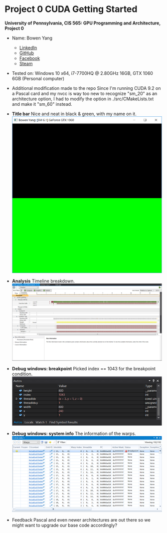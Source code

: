 Project 0 CUDA Getting Started
====================

**University of Pennsylvania, CIS 565: GPU Programming and Architecture, Project 0**

* Name: Bowen Yang
  * [LinkedIn](https://www.linkedin.com/in/%E5%8D%9A%E6%96%87-%E6%9D%A8-83bba6148)
  * [GitHub](https://github.com/Grillnov)
  * [Facebook](https://www.facebook.com/yang.bowen.7399)
  * [Steam](https://steamcommunity.com/id/grillnov)
* Tested on: Windows 10 x64, i7-7700HQ @ 2.80GHz 16GB, GTX 1060 6GB (Personal computer)

* Additional modification made to the repo
  Since I'm running CUDA 9.2 on a Pascal card and my nvcc is way too new to recognize "sm_20" as an architecture option, I had to modify the option in ./src/CMakeLists.txt and make it "sm_60" instead.

* **Title bar**
Nice and neat in black & green, with my name on it.
  ![](images/Titlebar.png)
  
* **Analysis**
Timeline breakdown.
  ![](images/Timeline.png)
  
* **Debug windows: breakpoint**
Picked index == 1043 for the breakpoint condition.
  ![](images/auto.png)

* **Debug windows: system info**
The information of the warps.
  ![](images/info.png)

* Feedback
Pascal and even newer architectures are out there so we might want to upgrade our base code accordingly?
